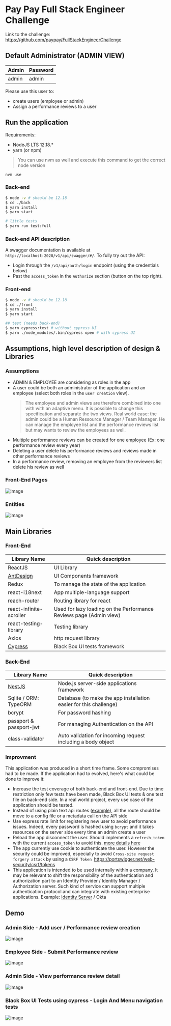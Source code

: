 # Pay Pay Full Stack Engineer Challenge

Link to the challenge: https://github.com/paypay/FullStackEngineerChallenge

## Default Administrator (ADMIN VIEW)

| Admin | Password |
| ----- | -------- |
| admin | admin    |

Please use this user to:

- create users (employee or admin)
- Assign a performance reviews to a user

## Run the application

Requirements:

- NodeJS LTS 12.18.\*
- yarn (or npm)

> You can use nvm as well and execute this command to get the correct node version

```shell
nvm use
```

### Back-end

```bash
$ node -v # should be 12.18
$ cd ./back
$ yarn install
$ yarn start

# little tests
$ yarn run test:full
```

### Back-end API description

A swagger documentation is available at `http://localhost:2020/v1/api/swagger/#/`.
To fully try out the API:

- Login through the `/v1/api/auth/login` endpoint (using the credentials below)
- Past the `access_token` in the `Authorize` section (button on the top right).

### Front-end

```bash
$ node -v # should be 12.18
$ cd ./front
$ yarn install
$ yarn start

## test (needs back-end)
$ yarn cypress:test # without cypress UI
$ yarn ./node_modules/.bin/cypress open # with cypress UI
```

## Assumptions, high level description of design & Libraries

### Assumptions

- ADMIN & EMPLOYEE are considering as roles in the app
- A user could be both an administrator of the application and an employee (select both roles in the `user creation` view).
  > The employee and admin views are therefore combined into one with with an adaptive menu. It is possible to change this specification and separate the two views. Real world case: the admin could be a Human Ressource Manager / Team Manager. He can manage the employee list and the performance reviews list but may wants to review the employees as well.
- Multiple performance reviews can be created for one employee (Ex: one performance review every year)
- Deleting a user delete his performance reviews and reviews made in other performance reviews
- In a performance review, removing an employee from the reviewers list delete his review as well

### Front-End Pages

![image](images/pages.png)

### Entities

![image](images/entities.png)

## Main Libraries

### Front-End

| Library Name                                 | Quick description                                                  |
| -------------------------------------------- | ------------------------------------------------------------------ |
| ReactJS                                      | UI Library                                                         |
| [AntDesign](https://ant.design/)             | UI Components framework                                            |
| Redux                                        | To manage the state of the application                             |
| react-i18next                                | App multiple-language support                                      |
| reach-router                                 | Routing library for react                                          |
| react-infinite-scroller                      | Used for lazy loading on the Performance Reviews page (Admin view) |
| react-testing-library                        | Testing library                                                    |
| Axios                                        | http request library                                               |
| [Cypress](https://www.cypress.io/dashboard/) | Black Box UI tests framework                                       |

### Back-End

| Library Name                       | Quick description                                                 |
| ---------------------------------- | ----------------------------------------------------------------- |
| [NestJS](https://docs.nestjs.com/) | Node.js server-side applications framework                        |
| Sqlite / ORM: TypeORM              | Database (to make the app installation easier for this challenge) |
| bcrypt                             | For password hashing                                              |
| passport & passport-jwt            | For managing Authentication on the API                            |
| class-validator                    | Auto validation for incoming request including a body object      |

### Improvment

This application was produced in a short time frame. Some compromises had to be made. If the application had to evolved, here's what could be done to improve it:

- Increase the test coverage of both back-end and front-end. Due to time restriction only few tests have been made, Black Box UI tests & one test file on back-end side. In a real world project, every use case of the application should be tested.
- Instead of using plain text api routes ([example](./front/src/api/authentication.ts#20)), all the route should be move to a config file or a metadata call on the API side
- Use express rate limit for registering new user to avoid performance issues. Indeed, every password is hashed using `bcrypt` and it takes resources on the server side every time an admin create a user
- Reload the app disconnect the user. Should implements a `refresh_token` with the current `access_token` to avoid this. [more details here](https://tools.ietf.org/html/rfc6749#section-1.5)
- The app currently use cookie to authenticate the user. However the security could be improved, especially to avoid `Cross-site request forgery attack` by using a `CSRF Token `https://portswigger.net/web-security/csrf/tokens
- This application is intended to be used internally within a company. It may be relevant to shift the responsibility of the authentication and authorization part to an Identity Provider / Identity Manager / Authorization server. Such kind of service can support multiple authentication protocol and can integrate with existing enterprise applications. Example: [Identity Server](https://identityserver.io/) / Okta

## Demo

### Admin Side - Add user / Performance review creation

![image](./images/admin-1.gif)

### Employee Side - Submit Performance review

![image](./images/employee-1.gif)

### Admin Side - View performance review detail

![image](./images/admin-2.gif)

### Black Box UI Tests using cypress - Login And Menu navigation tests

![image](./images/cypress-test.gif)
